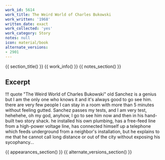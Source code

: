 ```yaml
---
work_id: 5614
work_title: The Weird World of Charles Bukowski
work_written: '1968'
written_date: exact
work_collected: 'yes'
work_category: Story
notes: null
icon: material/book
alternate_versions:
- 2901
---
```


{{ section_title() }}
{{ work_info() }}
{{ notes_section() }}
## Excerpt
!!! quote "The Weird World of Charles Bukowski"
    old Sanchez is a genius but I am the only one who knows it and it's always good to go see him. there are very few people I can stay in a room with more than 5 minutes without feeling gutted. Sanchez passes my tests, and I am very test, hehehehe, oh my god, anyhow, I go to see him now and then in his hand-built two story shack. he installed his own plumbing, has a free-feed line from a high-power voltage line, has connected himself up a telephone which feeds underground from a neighbor's installation, but he explains to me that he cannot call long distance or out of the city without exposing his sycophancy...

{{ appearances_section() }}
{{ alternate_versions_section() }}